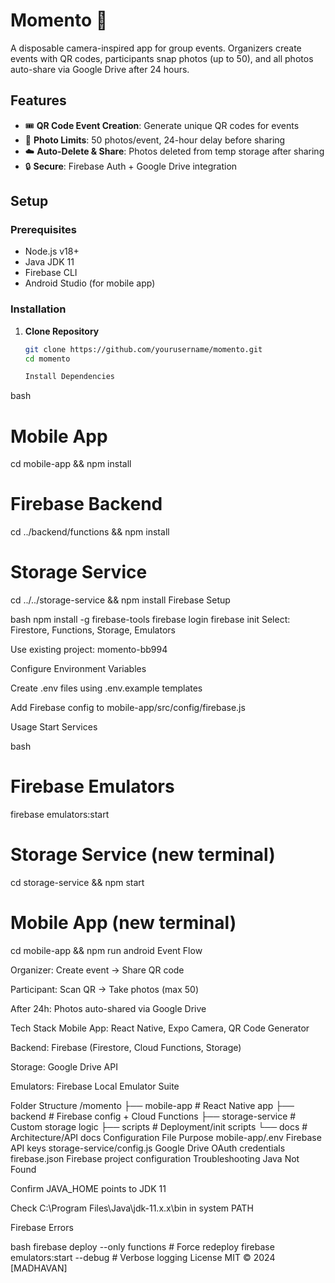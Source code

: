 # Momento 📸

A disposable camera-inspired app for group events. Organizers create events with QR codes, participants snap photos (up to 50), and all photos auto-share via Google Drive after 24 hours.

## Features
- 🎟️ **QR Code Event Creation**: Generate unique QR codes for events
- 📸 **Photo Limits**: 50 photos/event, 24-hour delay before sharing
- ☁️ **Auto-Delete & Share**: Photos deleted from temp storage after sharing
- 🔒 **Secure**: Firebase Auth + Google Drive integration

## Setup

### Prerequisites
- Node.js v18+
- Java JDK 11
- Firebase CLI
- Android Studio (for mobile app)

### Installation
1. **Clone Repository**
   ```bash
   git clone https://github.com/yourusername/momento.git
   cd momento

   Install Dependencies

bash
# Mobile App
cd mobile-app && npm install

# Firebase Backend
cd ../backend/functions && npm install

# Storage Service
cd ../../storage-service && npm install
Firebase Setup

bash
npm install -g firebase-tools
firebase login
firebase init
Select: Firestore, Functions, Storage, Emulators

Use existing project: momento-bb994

Configure Environment Variables

Create .env files using .env.example templates

Add Firebase config to mobile-app/src/config/firebase.js

Usage
Start Services

bash
# Firebase Emulators
firebase emulators:start

# Storage Service (new terminal)
cd storage-service && npm start

# Mobile App (new terminal)
cd mobile-app && npm run android
Event Flow

Organizer: Create event → Share QR code

Participant: Scan QR → Take photos (max 50)

After 24h: Photos auto-shared via Google Drive

Tech Stack
Mobile App: React Native, Expo Camera, QR Code Generator

Backend: Firebase (Firestore, Cloud Functions, Storage)

Storage: Google Drive API

Emulators: Firebase Local Emulator Suite

Folder Structure
/momento
├── mobile-app       # React Native app
├── backend          # Firebase config + Cloud Functions
├── storage-service  # Custom storage logic
├── scripts          # Deployment/init scripts
└── docs             # Architecture/API docs
Configuration
File	Purpose
mobile-app/.env	Firebase API keys
storage-service/config.js	Google Drive OAuth credentials
firebase.json	Firebase project configuration
Troubleshooting
Java Not Found

Confirm JAVA_HOME points to JDK 11

Check C:\Program Files\Java\jdk-11.x.x\bin in system PATH

Firebase Errors

bash
firebase deploy --only functions # Force redeploy
firebase emulators:start --debug # Verbose logging
License
MIT © 2024 [MADHAVAN]
